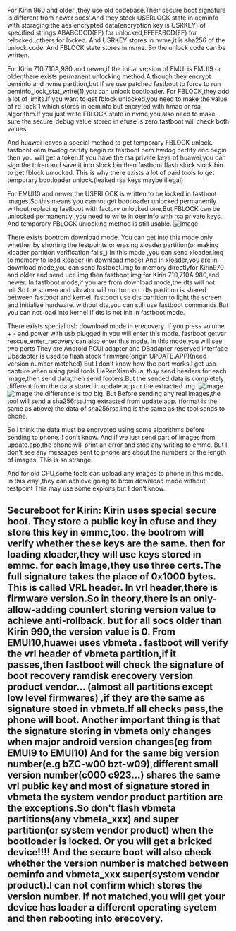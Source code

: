 For Kirin 960 and older ,they use old codebase.Their secure boot signature is different from newer socs'.And they stock USERLOCK state in oeminfo
with storaging the aes encrypted data(encryption key is USRKEY) of specified strings ABABCDCD(EF) for unlocked,EFEFABCD(EF) for relocked.,others for locked.
And USRKEY stores in nvme,it is sha256 of the unlock code.
And FBLOCK state stores in nvme.
So the unlock code can be written.

For Kirin 710,710A,980 and newer,if the initial version of EMUI is EMUI9 or older,there exists permanent unlocking method.Although they encrypt oeminfo and nvme
partition,but if we use patched fastboot to force to run oeminfo_lock_stat_write(1),you can unlock bootloader.
For FBLOCK,they add a lot of limits.If you want to get fblock unlocked,you need to make the value of rd_lock 1 which stores in oeminfo but encryted with hmac or rsa
algorithm.If you just write FBLOCK state in nvme,you also need to make sure the secure_debug value stored in efuse is zero.fastboot will check both values.

And huawei leaves a special method to get temporary FBLOCK unlock.
fastboot oem hwdog certify begin
or fastboot oem hwdog certify enc begin
then you will get a token.If you have the rsa private keys of huawei,you can sign the token and save it into slock.bin
then fastboot flash slock slock.bin to get fblock unlocked.
This is why there exists a lot of paid tools to get temporary bootloader unlock.(leaked rsa keys maybe illegal)

For EMUI10 and newer,the USERLOCK is written to be locked in fastboot images.So this means you cannot get bootloader unlocked permanently without replacing fastboot with
factory unlocked one.But FBLOCK can be unlocked permanently ,you need to write in oeminfo with rsa private keys.
And temporary FBLOCK unlocking method is still usable.
![image](https://github.com/user-attachments/assets/5da7af7f-7155-406b-8836-90d7055ca23a)

There exists bootrom download mode.
You can get into this mode only whether by shorting the testpoints or erasing xloader partition(or making xloader partition verification fails_)
In this mode ,you can send xloader.img to memory to load xloader (in download mode)
And in xloader,you are in download mode,you can send fastboot.img to memory directlyfor Kirin970 and older and send uce.img then fastboot.img for Kirin 710,710A,980,and newer.
In fastboot mode,if you are from download mode,the dts will not init.So the screen and vibrator will not turn on.
dts partition is shared between fastboot and kernel.
fastboot use dts partition to light the screen and initialize hardware.
without dts,you can still use fastboot commands.But you can not load into kernel if dts is not init in fastboot mode.

There exists special usb download mode in erecovery.
If you press volume + - and power with usb plugged in,you will enter this mode.
fastboot getvar rescue_enter_recovery can also enter this mode.
In this mode,you will see two ports
They are Android PCUI adapter and DBadapter reserved interface
Dbadapter is used to flash stock firmware(origin UPDATE.APP)(need version number matched)
But I don't know how  the port works.I get usb-capture when using paid tools LieRenXianshua,
thsy send headers for each image,then send data,then send footers.But the sended data is completely different from the data stored in update.app or the extracted img.
![image](https://github.com/user-attachments/assets/743da508-3726-4ed4-89fc-b3ac41a6aeb7)
![image](https://github.com/user-attachments/assets/d2474a03-1fec-4c28-abea-1774fbe063b3)
the difference is too big.
But Before sending any real images,the tool will send a sha256rsa.img extracted from update.app.
(format is the same as above)
the data of sha256rsa.img is the same as the tool sends to phone.

So I think the data must be encrypted using some algorithms before sending to phone.
I don't know.
And if we just send part of images from update.app,the phone will print an error and stop any writing to emmc.
But I don't see any messages sent to phone are about the numbers or the length of images.
This is so strange.

And for old CPU,some tools can upload any images to phone in this mode.
In this way ,they can achieve going to brom download mode without testpoint
This may use some exploits,but I don't know.

Secureboot for Kirin:
Kirin uses special secure boot.
They store a public key in efuse
and they store this key in emmc,too.
the bootrom will verify whether these keys are the same.
then for loading xloader,they will use keys stored in emmc.
for each image,they use three certs.The full signature takes the place of 0x1000 bytes.
This is called VRL header.
In vrl header,there is firmware version.So in theory,there is an only-allow-adding countert  storing version value to achieve
anti-rollback.
but for all socs older than Kirin 990,the version value is 0.
From EMUI10,huawei uses vbmeta .
fastboot will verify the vrl header of vbmeta partition,if it passes,then fastboot will check the signature of boot recovery ramdisk erecovery version product vendor...
(almost all partitions except low level firmwares) ,if they are the same as signature stoed in vbmeta.If all checks pass,the phone will boot.
Another important thing is that the signature storing in vbmeta only changes when major android version changes(eg from EMUI9 to EMUI10)
And for the same big version number(e.g bZC-w00 bzt-w09),different small version number(c000 c923...) shares the same vrl public key and most of signature stored in vbmeta
the system vendor product partition are the exceptions.So don't flash vbmeta partitions(any vbmeta_xxx) and super partition(or system vendor product) when the bootloader is locked.
Or you will get a bricked device!!!!
And the secure boot will also check whether the version number is matched between oeminfo and vbmeta_xxx super(system vendor product).I can not confirm which stores the version number.
If not matched,you will get your device has loader a different operating syetem and then rebooting into erecovery.
---------------------------------------------------------------------------------------





